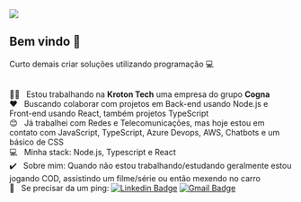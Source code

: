 <img width="auto" src="https://i.imgur.com/Wpoh2dD.jpg">

## Bem vindo :wave:
Curto demais criar soluções utilizando programação :computer:

 <br/> 👨‍💻  &nbsp; Estou trabalhando na **Kroton Tech** uma empresa do grupo **Cogna**
 <br/> :heart: &nbsp; Buscando colaborar com projetos em Back-end usando Node.js e Front-end usando React, também projetos TypeScript
 <br/> :blush: &nbsp; Já trabalhei com Redes e Telecomunicações, mas hoje estou em contato com JavaScript, TypeScript, Azure Devops, AWS, Chatbots e um básico de CSS
 <br/> :computer: &nbsp; Minha stack: Node.js, Typescript e React 
 <br/> :heavy_check_mark:  &nbsp; Sobre mim: Quando não estou trabalhando/estudando geralmente estou jogando COD, assistindo um filme/série ou então mexendo no carro 
 <br/> 🤙 &nbsp; Se precisar da um ping: [![Linkedin Badge](https://img.shields.io/badge/-Guilherme_César-blue?style=flat-square&logo=Linkedin&logoColor=white&link=https://www.linkedin.com/in/ssguicesar/)](https://www.linkedin.com/in/ssguicesar/) 
[![Gmail Badge](https://img.shields.io/badge/-ssguicesar@gmail.com-c14438?style=flat-square&logo=Gmail&logoColor=white&link=mailto:ssguicesar@gmail.com)](mailto:ssguicesar@gmail.com)
